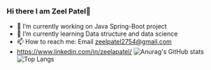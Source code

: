 ### Hi there I am Zeel Patel👋

- 🔭 I’m currently working on Java Spring-Boot project  
- 🌱 I’m currently learning Data structure and data science
- 📫 How to reach me: Email zeelpatel2754@gmail.com
- https://www.linkedin.com/in/zeelapatel/
![Anurag's GitHub stats](https://github-readme-stats.vercel.app/api?username=zeelapatel&show_icons=true&theme=radical)
![Top Langs](https://github-readme-stats.vercel.app/api/top-langs/?username=zeelapatel&hide_progress=true)

<!--
**zeelapatel/zeelapatel** is a ✨ _special_ ✨ repository because its `README.md` (this file) appears on your GitHub profile.

Here are some ideas to get you started:

- 🔭 I’m currently working on ...
- 🌱 I’m currently learning ...
- 👯 I’m looking to collaborate on ...
- 🤔 I’m looking for help with ...
- 💬 Ask me about ...
- 📫 How to reach me: ...
- 😄 Pronouns: ...
- ⚡ Fun fact: ...
-->
